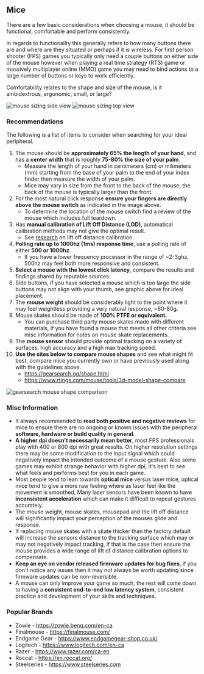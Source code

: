 ## Mice
There are a few basic considerations when choosing a mouse, it should be functional, comfortable and perform consistently. 

In regards to functionality this generally refers to how many buttons there are and where are they situated or perhaps if it is wireless. For first person shooter (FPS) games you typically only need a couple buttons on either side of the mouse however when playing a real time strategy (RTS) game or massively multiplayer online (MMO) game you may need to bind actions to a large number of buttons or keys to work efficiently.

Comfortability relates to the shape and size of the mouse, is it ambidextrous, ergonomic, small, or large?

![mouse sizing side view](https://github.com/djdallmann/GamingPCSetup/blob/master/CONTENT/DOCS/IMAGES/Mouse%20-%20Sizing%20-%20Side%20View.png) ![mouse sizing top view](https://github.com/djdallmann/GamingPCSetup/blob/master/CONTENT/DOCS/IMAGES/Mouse%20-%20Sizing%20-%20Top%20View.png)

### Recommendations
The following is a list of items to consider when searching for your ideal peripheral.
   1. The mouse should be **approximately 65% the length of your hand**, and has a **center width** that is roughly **75-80% the size of your palm**.
      - Measure the length of your hand in centimeters (cm) or milimeters (mm) starting from the base of your palm to the end of your index finder then measure the width of your palm. 
      - Mice may vary in size from the front to the back of the mouse, the back of the mouse is typically larger than the front.
   2. For the most natural click response **ensure your fingers are directly above the mouse switch** as indicated in the image above.
      - To determine the location of the mouse switch find a review of the mouse which includes full teardown.
   3. Has **manual calibration of Lift Off Distance (LOD)**, automatical calibration methods may not give the optimal result.
      - See [research](../../../RESEARCH/PERIPHERALS#mouse-lift-off-distance-lod) on lift off distance calibration.
   4. **Polling rate up to 1000hz (1ms) response time**, use a polling rate of either **500 or 1000hz**.
      - If you have a lower frequency processor in the range of ~2-3ghz, 500hz may feel both more responsive and consistent.
   5. **Select a mouse with the lowest click latency**, compare the results and findings shared by reputable sources.
   6. Side buttons, if you have selected a mouse which is too large the side buttons may not align with your thumb, see graphic above for ideal placement.
   7. The **mouse weight** should be considerably light to the point where it may feel weightless providing a very natural response, ~60-80g.
   8. Mouse skates should be made of **100% PTFE or equivalent.**
      - You can purchase third party mouse skates made with different materials, if you have found a mouse that meets all other criteria see misc information for notes on mouse skate replacements.
   9. The **mouse sensor** should provide optimal tracking on a variety of surfaces, high accuracy and a high max tracking speed.
   10. **Use the sites below to compare mouse shapes** and see what might fit best, compare mice you currently own or have previously used along with the guidelines above.
       - https://gearsearch.gg/shape.html
       - https://www.rtings.com/mouse/tools/3d-model-shape-compare

   ![gearsearch mouse shape comparison](https://github.com/djdallmann/GamingPCSetup/blob/master/CONTENT/DOCS/IMAGES/gearsearch.gg%20-%20MouseShapeCompare.png)

### Misc Information
   - It always recommended to **read both positive and negative reviews** for mice to ensure there are no ongoing or known issues with the peripheral **software, hardware or build quality in general**.
   - **A higher dpi doesn't necessarily mean better**, most FPS professionals play with 400 or 800 dpi with great results. On higher resolution settings there may be some modification to the input signal which could negatively impact the intended outcome of a mouse gesture. Also some games may exhibit strange behavior with higher dpi, it's best to see what feels and performs best for you in each game.
   - Most people tend to lean towards **optical mice** versus laser mice, optical mice tend to give a more raw feeling where as laser feel like the movement is smoothed. Many laser sensors have been known to have **inconsistent acceleration** which can make it difficult to repeat gestures accurately.   
   - The mouse weight, mouse skates, mousepad and the lift off distance will significantly impact your perception of the mouses glide and response.
   - If replacing mouse skates with a skate thicker than the factory default will increase the sensors distance to the tracking surface which may or may not negatively impact tracking, if that is the case then ensure the mouse provides a wide range of lift of distance calibration options to compensate.
   - **Keep an eye on vendor released firmware updates for bug fixes**, if you don't notice any issues then it may not always be worth updating since firmware updates can be non-reversible.
   - A mouse can only improve your game so much, the rest will come down to having a **consistent end-to-end low latency system**, consistent practice and development of your skills and techniques.

### Popular Brands
   - Zowie - https://zowie.benq.com/en-ca
   - Finalmouse - https://finalmouse.com/
   - Endgame Gear - https://www.endgamegear-shop.co.uk/
   - Logitech - https://www.logitech.com/en-ca
   - Razer - https://www.razer.com/ca-en
   - Roccat - https://en.roccat.org/
   - Steelseries - https://www.steelseries.com
